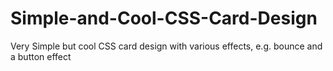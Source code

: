# Simple-and-Cool-CSS-Card-Design
Very Simple but cool CSS card design with various effects, e.g. bounce and a button effect
